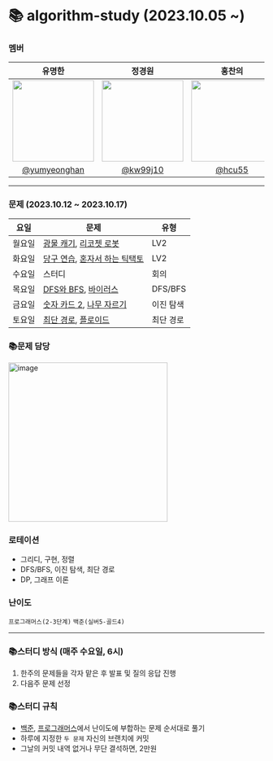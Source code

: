 # 📚 algorithm-study (2023.10.05 ~)
### 멤버
|      유명한       |          정경원         |       홍찬의         |                                                                                                               
| :------------------------------------------------------------------------------: | :---------------------------------------------------------------------------------------------------------------------------------------------------: | :---------------------------------------------------------------------------------------------------------------------------------------------------------------------------------------------------: |
|   <img width="160px" src="https://avatars.githubusercontent.com/u/75025163?v=4.png" />    |            <img width="160px" src="https://avatars.githubusercontent.com/u/103038606?v=4.png" />              |                   <img width="160px" src="https://avatars.githubusercontent.com/u/75023467?v=4.png"/>   |
|   [@yumyeonghan](https://github.com/yumyeonghan)   |  [@kw99j10](https://github.com/kw99j10 )    | [@hcu55](https://github.com/hcu55)  |

<hr>

### 문제 (2023.10.12 ~ 2023.10.17)
| 요일   | 문제         | 유형|
|--------|--------------|----|
| 월요일 | [광물 캐기](https://school.programmers.co.kr/learn/courses/30/lessons/172927), [리코쳇 로봇](https://school.programmers.co.kr/learn/courses/30/lessons/169199)   | LV2    |
| 화요일 | [당구 연습](https://school.programmers.co.kr/learn/courses/30/lessons/169198), [혼자서 하는 틱택토](https://school.programmers.co.kr/learn/courses/30/lessons/160585)   | LV2    |
| 수요일 | 스터디   | 회의    |
| 목요일 | [DFS와 BFS](https://www.acmicpc.net/problem/1260), [바이러스](https://www.acmicpc.net/problem/2606)   |  DFS/BFS   |
| 금요일 | [숫자 카드 2](https://www.acmicpc.net/problem/10816), [나무 자르기](https://www.acmicpc.net/problem/2805)   | 이진 탐색   |
| 토요일 | [최단 경로](https://www.acmicpc.net/problem/1753), [플로이드](https://www.acmicpc.net/problem/11404)   | 최단 경로  |



### 📚문제 담당

<img width="313" alt="image" src="https://github.com/k-algorithm-study/algorithm-study/assets/103038606/80170212-4a62-492d-ab64-3e73892e2497">

### 로테이션
- 그리디, 구현, 정렬
- DFS/BFS, 이진 탐색, 최단 경로
- DP, 그래프 이론


### 난이도
`프로그래머스(2-3단계)`
`백준(실버5-골드4)`

<hr>

### 📚스터디 방식 (매주 수요일, 6시)
1. 한주의 문제들을 각자 맡은 후 발표 및 질의 응답 진행
2. 다음주 문제 선정 

### 📚스터디 규칙
- [백준](https://www.acmicpc.net/problem/tags), [프로그래머스](https://school.programmers.co.kr/learn/challenges?order=recent&page=1&levels=2)에서 난이도에 부합하는 문제 순서대로 풀기
- 하루에 지정한 `두 문제` 자신의 브랜치에 커밋
- 그날의 커밋 내역 없거나 무단 결석하면, 2만원
